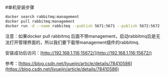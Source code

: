 #单机安装步骤

```bash
docker search rabbitmq:management
docker pull rabbitmq:management
docker run -d --name rabbitmq --publish 5671:5671 --publish 5672:5672 --publish 4369:4369 --publish 25672:25672 --publish 15671:15671 --publish 15672:15672 rabbitmq:management
```
注意：如果docker pull rabbitmq 后面不带management，启动rabbitmq后是无法打开管理界面的，所以我们要下载带management插件的rabbitmq.

安装成功后访问：[http://192.168.1.116:15672/](http://192.168.1.116:15672/)

参考：[https://blog.csdn.net/liyuejin/article/details/78410586](https://blog.csdn.net/liyuejin/article/details/78410586)


